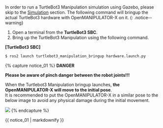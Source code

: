 In order to run a TurtleBot3 Manipulation simulation using Gazebo, please skip to the [Simulation](#simulation) section.
The following command will bringup the actual TurtleBot3 hardware with OpenMANIPULATOR-X on it.
{: .notice--warning}

 
1. Open a terminal from the **TurtleBot3 SBC**. 
2. Bring up the TurtleBot3 Manipulation using the following command.

 **[TurtleBot3 SBC]** 
  ```bash
  $ ros2 launch turtlebot3_manipulation_bringup hardware.launch.py
  ```

{% capture notice_01 %}
**DANGER**

**Please be aware of pinch danger between the robot joints!!!**

When the Turtlebot3 Manipulation bringup launches, **the OpenMANIPULATOR-X will move to the initial pose**.  
It is recommended to put the OpenMANIPULATOR-X in a similar pose to the below image to avoid any physical damage during the initial movement.

![](/assets/images/platform/turtlebot3/manipulation/open_manipulator_gazebo_1.png)
{% endcapture %}

<div class="notice--danger">{{ notice_01 | markdownify }}</div>
